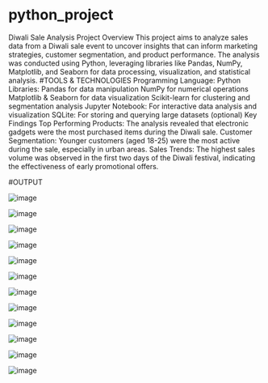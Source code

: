 # python_project
Diwali Sale Analysis
Project Overview
This project aims to analyze sales data from a Diwali sale event to uncover insights that can inform marketing strategies, customer segmentation, and product performance. The analysis was conducted using Python, leveraging libraries like Pandas, NumPy, Matplotlib, and Seaborn for data processing, visualization, and statistical analysis.
#TOOLS & TECHNOLOGIES
Programming Language: Python
Libraries:
Pandas for data manipulation
NumPy for numerical operations
Matplotlib & Seaborn for data visualization
Scikit-learn for clustering and segmentation analysis
Jupyter Notebook: For interactive data analysis and visualization
SQLite: For storing and querying large datasets (optional)
Key Findings
Top Performing Products: The analysis revealed that electronic gadgets were the most purchased items during the Diwali sale.
Customer Segmentation: Younger customers (aged 18-25) were the most active during the sale, especially in urban areas.
Sales Trends: The highest sales volume was observed in the first two days of the Diwali festival, indicating the effectiveness of early promotional offers.

#OUTPUT

![image](https://github.com/user-attachments/assets/563d5270-9807-4fb0-987c-9c13985a5b28)

![image](https://github.com/user-attachments/assets/01449a69-0de0-4faa-8adc-4d80809b3c60)

![image](https://github.com/user-attachments/assets/a8a2c05f-4f08-4720-9364-e9eaba2ebad5)

![image](https://github.com/user-attachments/assets/d2792a30-339e-4235-baa4-d845252f3169)

![image](https://github.com/user-attachments/assets/b6181a31-3f96-4f2f-ad18-8da1e2a4b642)

![image](https://github.com/user-attachments/assets/32f16add-1ba8-4acb-b6b6-ff019c0980ae)

![image](https://github.com/user-attachments/assets/6610d980-7418-4432-a2f6-b0c19f4fb631)

![image](https://github.com/user-attachments/assets/a824aba1-3207-45c5-94b4-d16aa059a901)

![image](https://github.com/user-attachments/assets/df69d4bd-bd55-417b-a706-c5ffc8f21a14)

![image](https://github.com/user-attachments/assets/44ca80db-7566-47be-9b55-595d9e0951df)

![image](https://github.com/user-attachments/assets/3f7d3293-2fef-4aa4-9bcd-d78e91e0e403)

![image](https://github.com/user-attachments/assets/2f0623fb-fc5a-4940-a9d0-3817d365e332)








